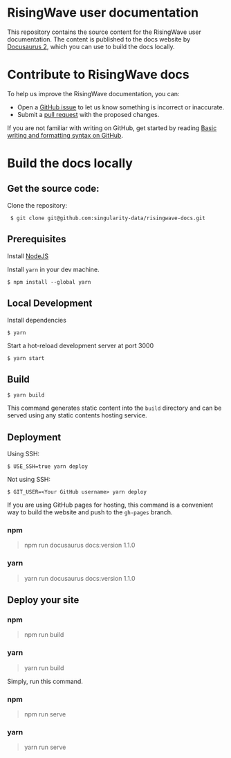 

# RisingWave user documentation

This repository contains the source content for the RisingWave user documentation. The content is published to the docs website by [Docusaurus 2](https://docusaurus.io/), which you can use to build the docs locally.


# Contribute to RisingWave docs

To help us improve the RisingWave documentation, you can:

* Open a [GitHub issue](https://github.com/singularity-data/risingwave-docs/issues) to let us know something is incorrect or inaccurate.
* Submit a [pull request](https://github.com/singularity-data/risingwave-docs/pulls) with the proposed changes.

If you are not familiar with writing on GitHub, get started by reading [Basic writing and formatting syntax on GitHub](https://docs.github.com/en/get-started/writing-on-github/getting-started-with-writing-and-formatting-on-github/basic-writing-and-formatting-syntax).

 # Build the docs locally


## Get the source code:
Clone the repository:

```
 $ git clone git@github.com:singularity-data/risingwave-docs.git
```

## Prerequisites

Install [NodeJS](https://nodejs.org/en/download/)

Install `yarn` in your dev machine.

```
$ npm install --global yarn
```

## Local Development

Install dependencies

```
$ yarn
```

Start a hot-reload development server at port 3000

```
$ yarn start
```

## Build

```
$ yarn build
```

This command generates static content into the `build` directory and can be served using any static contents hosting service.

## Deployment

Using SSH:

```
$ USE_SSH=true yarn deploy
```

Not using SSH:

```
$ GIT_USER=<Your GitHub username> yarn deploy
```

If you are using GitHub pages for hosting, this command is a convenient way to build the website and push to the `gh-pages` branch.


### npm
> npm run docusaurus docs:version 1.1.0

### yarn
> yarn run docusaurus docs:version 1.1.0

## Deploy your site
### npm
> npm run build

### yarn
> yarn run build

Simply, run this command.
### npm
> npm run serve

### yarn
> yarn run serve